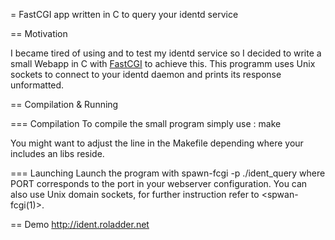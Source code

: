 = FastCGI app written in C to query your identd service

== Motivation

I became tired of using <telnet> and <netstat> to test my identd service so I decided to write a small Webapp in C with [FastCGI](http://www.fastcgi.com/drupal/) to achieve this. This programm uses Unix sockets to connect to your identd daemon and prints its response unformatted.

== Compilation & Running

=== Compilation
To compile the small program simply use <make>:
   make

You might want to adjust the <CC> line in the Makefile depending where your <fcgi> includes an libs reside.

=== Launching
Launch the program with 
       spawn-fcgi -p<PORT> ./ident_query
where PORT corresponds to the port in your webserver configuration. You can also use Unix domain sockets, for further instruction refer to <spwan-fcgi(1)>.

== Demo
http://ident.roladder.net